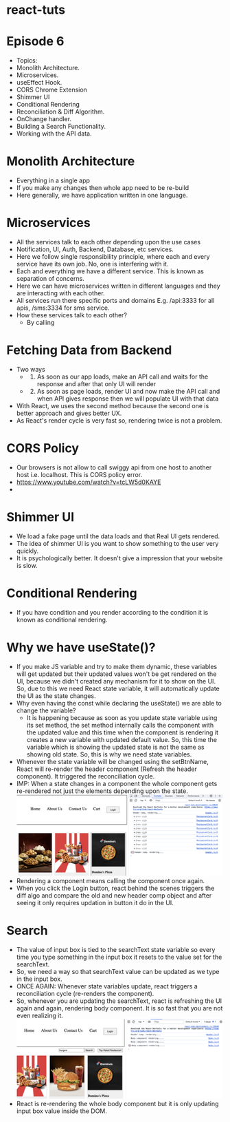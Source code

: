 ﻿# react-tuts

# Episode 6
- Topics:
- Monolith Architecture.
- Microservices.
- useEffect Hook.
- CORS Chrome Extension
- Shimmer UI
- Conditional Rendering
- Reconciliation & Diff Algorithm.
- OnChange handler.
- Building a Search Functionality.
- Working with the API data.

# Monolith Architecture
- Everything in a single app
- If you make any changes then whole app need to be re-build
- Here generally, we have application written in one language.

# Microservices
- All the services talk to each other depending upon the use cases
- Notification, UI, Auth, Backend, Database, etc services.
- Here we follow single responsibility principle, where each and every service have its own job. No, one is interfering with it.
- Each and everything we have a different service. This is known as separation of concerns.
- Here we can have microservices written in different languages and they are interacting with each other.
- All services run there specific ports and domains E.g. /api:3333 for all apis, /sms:3334 for sms service.
- How these services talk to each other?
    - By calling

# Fetching Data from Backend
- Two ways
    - 1. As soon as our app loads, make an API call and waits for the response and after that only UI will render
    - 2. As soon as page loads, render UI and now make the API call and when API gives response then we will populate UI with that data
- With React, we uses the second method because the second one is better approach and gives better UX. 
- As React's render cycle is very fast so, rendering twice is not a problem.

# CORS Policy
- Our browsers is not allow to call swiggy api from one host to another host i.e. localhost. This is CORS policy error.
- https://www.youtube.com/watch?v=tcLW5d0KAYE
- 

# Shimmer UI
- We load a fake page until the data loads and that Real UI gets rendered.
- The idea of shimmer UI is you want to show something to the user very quickly.
- It is psychologically better. It doesn't give a impression that your website is slow.

# Conditional Rendering
- If you have condition and you render according to the condition it is known as conditional rendering.

# Why we have useState()?
- If you make JS variable and try to make them dynamic, these variables will get updated but their updated values won't be get rendered on the UI, because we didn't created any mechanism for it to show on the UI. So, due to this we need React state variable, it will automatically update the UI as the state changes.
- Why even having the const while declaring the useState() we are able to change the variable?
    - It is happening because as soon as you update state variable using its set method, the set method internally calls the component with the updated value and this time when the component is rendering it creates a new variable with updated default value. So, this time the variable which is showing the updated state is not the same as showing old state. So, this is why we need state variables.
- Whenever the state variable will be changed using the setBtnName, React will re-render the header component (Refresh the header component). It triggered the reconciliation cycle.
- IMP: When a state changes in a component the whole component gets re-rendered not just the elements depending upon the state.
![Alt text](image-1.png)
- Rendering a component means calling the component once again.
- When you click the Login button, react behind the scenes triggers the diff algo and compare the old and new header comp object and after seeing it only requires updation in button it do in the UI.

# Search
- The value of input box is tied to the searchText state variable so every time you type something in the input box it resets to the value set for the searchText.
- So, we need a way so that searchText value can be updated as we type in the input box.
- ONCE AGAIN: Whenever state variables update, react triggers a reconciliation cycle (re-renders the component).
- So, whenever you are updating the searchText, react is refreshing the UI again and again, rendering body component. It is so fast that you are not even realizing it.
![Alt text](image.png)
- React is re-rendering the whole body component but it is only updating input box value inside the DOM.